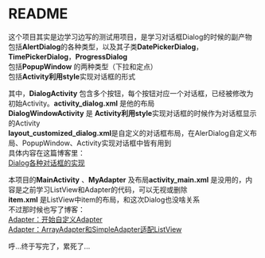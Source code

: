 # README
这个项目其实是边学习边写的测试用项目，是学习对话框Dialog的时候的副产物  
包括**AlertDialog**的各种类型，以及其子类**DatePickerDialog**，**TimePickerDialog**，**ProgressDialog**  
包括**PopupWindow** 的两种类型（下拉和定点）  
包括**Activity利用style**实现对话框的形式  
  
其中，**DialogActivity** 包含多个按钮，每个按钮对应一个对话框，已经被修改为初始Activity。**activity_dialog.xml** 是他的布局  
**DialogWindowActivity** 是 **Activity利用style**实现对话框的时候作为对话框显示的Activity  
**layout_customized_dialog.xml**是自定义的对话框布局，在AlerDialog自定义布局、PopupWindow、Activity实现对话框中皆有用到  
具体内容在这篇博客里：  
[Dialog各种对话框的实现](https://blackdn.github.io/2021/05/07/Dialog-Learning-2021/)  
  
本项目的**MainActivity** 、**MyAdapter** 及布局**activity_main.xml** 是没用的，内容是之前学习ListView和Adapter的代码，可以无视或删除  
**item.xml** 是ListView中item的布局，和这次Dialog也没啥关系  
不过那时候也写了博客：  
[Adapter：开始自定义Adapter](https://blackdn.github.io/2021/04/29/Adapter-Customed-2021/)  
[Adapter：ArrayAdapter和SimpleAdapter适配ListView](https://blackdn.github.io/2021/04/09/Adapter-ArrayAdapter-SimpleAdapter-2021/)  
  
呼...终于写完了，累死了...  
